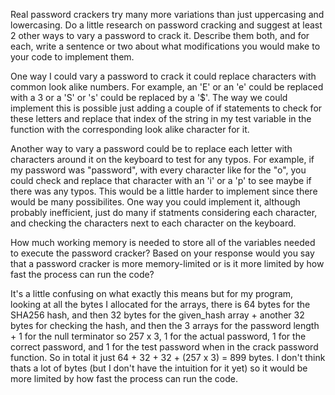 Real password crackers try many more variations than just uppercasing and lowercasing. Do a little research on password cracking and suggest at least 2 other ways to vary a password to crack it. Describe them both, and for each, write a sentence or two about what modifications you would make to your code to implement them.

One way I could vary a password to crack it could replace characters with common look alike numbers. For example, an 'E' or an 'e' could be replaced with a 3 or a 'S' or 's' could be replaced by a '$'. The way we could implement this is possible just adding a couple of if statements to check for these letters and replace that index of the string in my test variable in the function with the corresponding look alike character for it.

Another way to vary a password could be to replace each letter with characters around it on the keyboard to test for any typos. For example, if my password was "password", with every character like for the "o", you could check and replace that character with an 'i' or a 'p' to see maybe if there was any typos. This would be a little harder to implement since there would be many possibilites. One way you could implement it, although probably inefficient, just do many if statments considering each character, and checking the characters next to each character on the keyboard.

How much working memory is needed to store all of the variables needed to execute the password cracker? Based on your response would you say that a password cracker is more memory-limited or is it more limited by how fast the process can run the code?

It's a little confusing on what exactly this means but for my program, looking at all the bytes I allocated for the arrays, there is 64 bytes for the SHA256 hash, and then 32 bytes for the given_hash array + another 32 bytes for checking the hash, and then the 3 arrays for the password length + 1 for the null terminator so 257 x 3, 1 for the actual password, 1 for the correct password, and 1 for the test password when in the crack password function. So in total it just 64 + 32 + 32 + (257 x 3) = 899 bytes. I don't think thats a lot of bytes (but I don't have the intuition for it yet) so it would be more limited by how fast the process can run the code.

